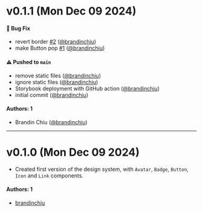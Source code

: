 # v0.1.1 (Mon Dec 09 2024)

#### 🐛 Bug Fix

- revert border [#2](https://github.com/brandinchiu/learnstorybook-design-system/pull/2) ([@brandinchiu](https://github.com/brandinchiu))
- make Button pop [#1](https://github.com/brandinchiu/learnstorybook-design-system/pull/1) ([@brandinchiu](https://github.com/brandinchiu))

#### ⚠️ Pushed to `main`

- remove static files ([@brandinchiu](https://github.com/brandinchiu))
- ignore static files ([@brandinchiu](https://github.com/brandinchiu))
- Storybook deployment with GitHub action ([@brandinchiu](https://github.com/brandinchiu))
- initial commit ([@brandinchiu](https://github.com/brandinchiu))

#### Authors: 1

- Brandin Chiu ([@brandinchiu](https://github.com/brandinchiu))

---

# v0.1.0 (Mon Dec 09 2024)

- Created first version of the design system, with `Avatar`, `Badge`, `Button`, `Icon` and `Link` components.

#### Authors: 1

- [brandinchiu](https://github.com/brandinchiu)
